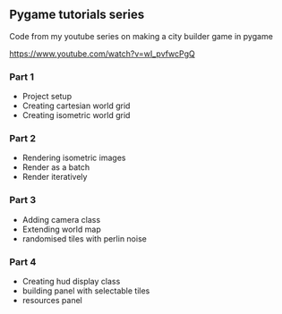 ## Pygame tutorials series

Code from my youtube series on making a city builder game in pygame

https://www.youtube.com/watch?v=wI_pvfwcPgQ

### Part 1
* Project setup
* Creating cartesian world grid
* Creating isometric world grid

### Part 2
* Rendering isometric images
* Render as a batch
* Render iteratively

### Part 3
* Adding camera class
* Extending world map
* randomised tiles with perlin noise

### Part 4
* Creating hud display class
* building panel with selectable tiles
* resources panel
